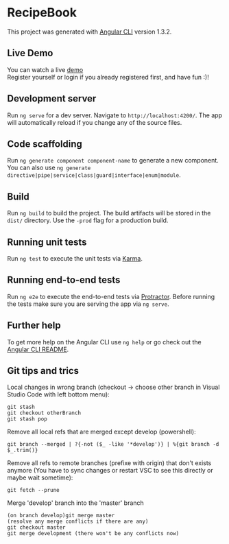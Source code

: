 # RecipeBook

This project was generated with [Angular CLI](https://github.com/angular/angular-cli) version 1.3.2.

## Live Demo

You can watch a live [demo](http://www.prosynthorproductions.com/recipe-book) </br>
Register yourself or login if you already registered first, and have fun :)!

## Development server

Run `ng serve` for a dev server. Navigate to `http://localhost:4200/`. The app will automatically reload if you change any of the source files.

## Code scaffolding

Run `ng generate component component-name` to generate a new component. You can also use `ng generate directive|pipe|service|class|guard|interface|enum|module`.

## Build

Run `ng build` to build the project. The build artifacts will be stored in the `dist/` directory. Use the `-prod` flag for a production build.

## Running unit tests

Run `ng test` to execute the unit tests via [Karma](https://karma-runner.github.io).

## Running end-to-end tests

Run `ng e2e` to execute the end-to-end tests via [Protractor](http://www.protractortest.org/).
Before running the tests make sure you are serving the app via `ng serve`.

## Further help

To get more help on the Angular CLI use `ng help` or go check out the [Angular CLI README](https://github.com/angular/angular-cli/blob/master/README.md).

## Git tips and trics

Local changes in wrong branch (checkout -> choose other branch in Visual Studio Code with left bottom menu):

```
git stash
git checkout otherBranch 
git stash pop
```
Remove all local refs that are merged except develop (powershell):
```
git branch --merged | ?{-not ($_ -like '*develop')} | %{git branch -d $_.trim()}
```

Remove all refs to remote branches (prefixe with origin) that don't exists anymore (You have to sync changes or restart VSC to see this directly or maybe wait sometime):
```
git fetch --prune
```

Merge 'develop' branch into the 'master' branch
```
(on branch develop)git merge master
(resolve any merge conflicts if there are any)
git checkout master
git merge development (there won't be any conflicts now)
```